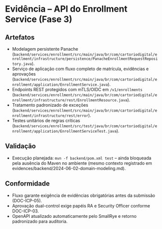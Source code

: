# Evidência – API do Enrollment Service (Fase 3)

## Artefatos
- Modelagem persistente Panache (`backend/services/enrollment/src/main/java/br/com/cartoriodigital/enrollment/infrastructure/persistence/PanacheEnrollmentRequestRepository.java`).
- Serviço de aplicação com fluxo completo de matrícula, evidências e aprovações (`backend/services/enrollment/src/main/java/br/com/cartoriodigital/enrollment/application/EnrollmentService.java`).
- Endpoints REST protegidos com mTLS/OIDC em `/v1/enrollments` (`backend/services/enrollment/src/main/java/br/com/cartoriodigital/enrollment/infrastructure/rest/EnrollmentResource.java`).
- Tratamento padronizado de exceções (`backend/services/enrollment/src/main/java/br/com/cartoriodigital/enrollment/infrastructure/rest/error`).
- Testes unitários de regras críticas (`backend/services/enrollment/src/test/java/br/com/cartoriodigital/enrollment/application/EnrollmentServiceTest.java`).

## Validação
- Execução planejada: `mvn -f backend/pom.xml test` – ainda bloqueada pela ausência do Maven no ambiente (mesmo contexto registrado em evidences/backend/2024-06-02-domain-modeling.md).

## Conformidade
- Fluxo garante exigência de evidências obrigatórias antes da submissão (DOC-ICP-05).
- Aprovação dual-control exige papéis RA e Security Officer conforme DOC-ICP-03.
- OpenAPI atualizado automaticamente pelo SmallRye e retorno padronizado para auditoria.
